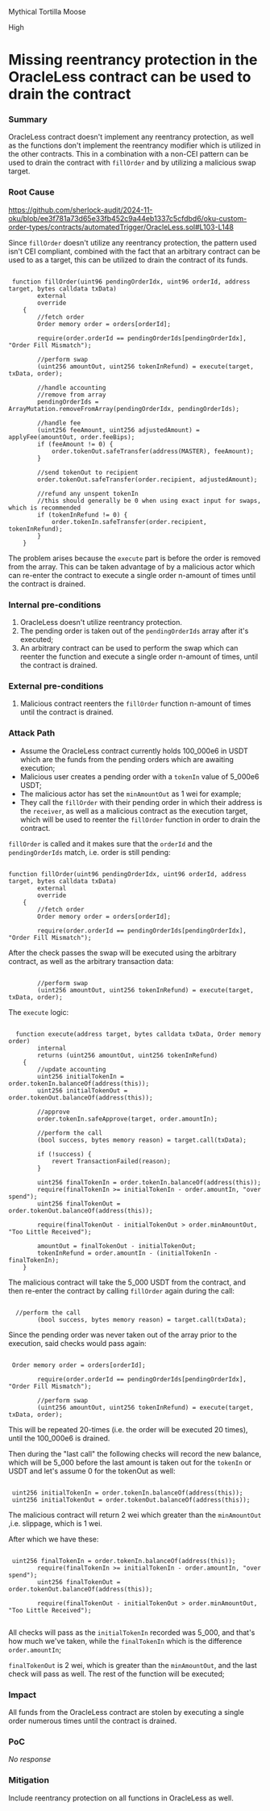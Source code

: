 Mythical Tortilla Moose

High

# Missing reentrancy protection in the OracleLess contract can be used to drain the contract

### Summary

OracleLess contract doesn't implement any reentrancy protection, as well as the functions don't implement the reentrancy modifier which is utilized in the other contracts. This in a combination with a non-CEI pattern can be used to drain the contract with `fillOrder` and by utilizing a malicious swap target. 

### Root Cause

https://github.com/sherlock-audit/2024-11-oku/blob/ee3f781a73d65e33fb452c9a44eb1337c5cfdbd6/oku-custom-order-types/contracts/automatedTrigger/OracleLess.sol#L103-L148

Since `fillOrder` doesn't utilize any reentrancy protection, the pattern used isn't CEI compliant, combined with the fact that an arbitrary contract can be used to as a target, this can be utilized to drain the contract of its funds.

```solidity

 function fillOrder(uint96 pendingOrderIdx, uint96 orderId, address target, bytes calldata txData)
        external
        override
    {
        //fetch order
        Order memory order = orders[orderId];

        require(order.orderId == pendingOrderIds[pendingOrderIdx], "Order Fill Mismatch");

        //perform swap
        (uint256 amountOut, uint256 tokenInRefund) = execute(target, txData, order);

        //handle accounting
        //remove from array
        pendingOrderIds = ArrayMutation.removeFromArray(pendingOrderIdx, pendingOrderIds);

        //handle fee
        (uint256 feeAmount, uint256 adjustedAmount) = applyFee(amountOut, order.feeBips);
        if (feeAmount != 0) {
            order.tokenOut.safeTransfer(address(MASTER), feeAmount);
        }

        //send tokenOut to recipient
        order.tokenOut.safeTransfer(order.recipient, adjustedAmount);

        //refund any unspent tokenIn
        //this should generally be 0 when using exact input for swaps, which is recommended
        if (tokenInRefund != 0) {
            order.tokenIn.safeTransfer(order.recipient, tokenInRefund);
        }
    }

```

The problem arises because the `execute` part is before the order is removed from the array. This can be taken advantage of by a malicious actor which can re-enter the contract to execute a single order n-amount of times until the contract is drained.

### Internal pre-conditions

1. OracleLess doesn't utilize reentrancy protection.
2. The pending order is taken out of the `pendingOrderIds` array after it's executed;
3. An arbitrary contract can be used to perform the swap which can reenter the function and execute a single order n-amount of times, until the contract is drained.

### External pre-conditions

1. Malicious contract reenters the `fillOrder` function n-amount of times until the contract is drained.

### Attack Path

- Assume the OracleLess contract currently holds 100_000e6 in USDT which are the funds from the pending orders which are awaiting execution;
- Malicious user creates a pending order with a `tokenIn` value of 5_000e6 USDT; 
- The malicious actor has set the `minAmountOut` as 1 wei for example; 
- They call the `fillOrder` with their pending order in which their address is the `receiver`, as well as a malicious contract as the execution target, which will be used to reenter the `fillOrder` function in order to drain the contract.

`fillOrder` is called and it makes sure that the `orderId` and the `pendingOrderIds` match, i.e. order is still pending:

```solidity

function fillOrder(uint96 pendingOrderIdx, uint96 orderId, address target, bytes calldata txData)
        external
        override
    {
        //fetch order
        Order memory order = orders[orderId];

        require(order.orderId == pendingOrderIds[pendingOrderIdx], "Order Fill Mismatch");

```

After the check passes the swap will be executed using the arbitrary contract, as well as the arbitrary transaction data:

```solidity

        //perform swap
        (uint256 amountOut, uint256 tokenInRefund) = execute(target, txData, order);

```

The `execute` logic: 

```solidity

  function execute(address target, bytes calldata txData, Order memory order)
        internal
        returns (uint256 amountOut, uint256 tokenInRefund)
    {
        //update accounting
        uint256 initialTokenIn = order.tokenIn.balanceOf(address(this));
        uint256 initialTokenOut = order.tokenOut.balanceOf(address(this));

        //approve
        order.tokenIn.safeApprove(target, order.amountIn);

        //perform the call
        (bool success, bytes memory reason) = target.call(txData);

        if (!success) {
            revert TransactionFailed(reason);
        }

        uint256 finalTokenIn = order.tokenIn.balanceOf(address(this));
        require(finalTokenIn >= initialTokenIn - order.amountIn, "over spend");
        uint256 finalTokenOut = order.tokenOut.balanceOf(address(this));

        require(finalTokenOut - initialTokenOut > order.minAmountOut, "Too Little Received");

        amountOut = finalTokenOut - initialTokenOut;
        tokenInRefund = order.amountIn - (initialTokenIn - finalTokenIn);
    }

```
The malicious contract will take the 5_000 USDT from the contract, and then re-enter the contract by calling `fillOrder` again during the call: 
```solidity

  //perform the call
        (bool success, bytes memory reason) = target.call(txData);

```


Since the pending order was never taken out of the array prior to the execution, said checks would pass again: 


```solidity

 Order memory order = orders[orderId];

        require(order.orderId == pendingOrderIds[pendingOrderIdx], "Order Fill Mismatch");

        //perform swap
        (uint256 amountOut, uint256 tokenInRefund) = execute(target, txData, order);

```

This will be repeated 20-times (i.e. the order will be executed 20 times), until the 100_000e6 is drained. 

Then during the "last call" the following checks will record the new balance, which will be 5_000 before the last amount is taken out for the `tokenIn` or USDT and let's assume 0 for the tokenOut as well: 
```solidity

 uint256 initialTokenIn = order.tokenIn.balanceOf(address(this));
 uint256 initialTokenOut = order.tokenOut.balanceOf(address(this));

```

The malicious contract will return 2 wei which greater than the `minAmountOut` ,i.e. slippage, which is 1 wei.

After which we have these: 

```solidity

 uint256 finalTokenIn = order.tokenIn.balanceOf(address(this));
        require(finalTokenIn >= initialTokenIn - order.amountIn, "over spend");
        uint256 finalTokenOut = order.tokenOut.balanceOf(address(this));

        require(finalTokenOut - initialTokenOut > order.minAmountOut, "Too Little Received");


```

All checks will pass as the `initialTokenIn` recorded was 5_000, and that's how much we've taken, while the `finalTokenIn` which is the difference `order.amountIn`;

`finalTokenOut` is 2 wei, which is greater than the `minAmountOut`, and the last check will pass as well. 
The rest of the function will be executed;

### Impact

All funds from the OracleLess contract are stolen by executing a single order numerous times until the contract is drained.

### PoC

_No response_

### Mitigation

Include reentrancy protection on all functions in OracleLess as well.